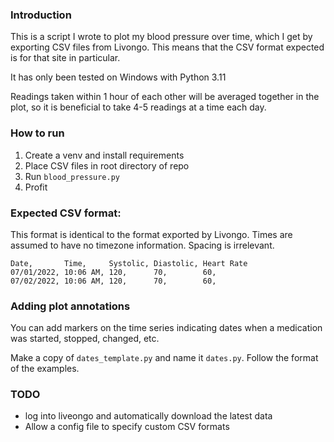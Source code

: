 ### Introduction

This is a script I wrote to plot my blood pressure over time, which I get by exporting CSV files from Livongo.
This means that the CSV format expected is for that site in particular.

It has only been tested on Windows with Python 3.11

Readings taken within 1 hour of each other will be averaged together in the plot, so it is beneficial to take 4-5
readings at a time each day.

### How to run
1. Create a venv and install requirements
2. Place CSV files in root directory of repo
3. Run `blood_pressure.py`
4. Profit


### Expected CSV format:

This format is identical to the format exported by Livongo.
Times are assumed to have no timezone information.
Spacing is irrelevant.
```
Date,       Time,     Systolic, Diastolic, Heart Rate
07/01/2022, 10:06 AM, 120,      70,        60,
07/02/2022, 10:06 AM, 120,      70,        60,
```

### Adding plot annotations
You can add markers on the time series indicating dates when a medication was started, stopped, changed, etc.

Make a copy of `dates_template.py` and name it `dates.py`. Follow the format of the examples.

### TODO
- log into liveongo and automatically download the latest data
- Allow a config file to specify custom CSV formats

